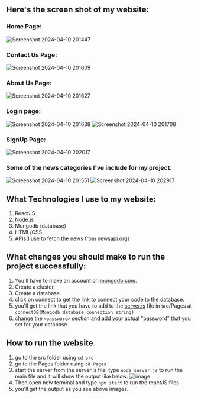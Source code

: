 ## Here's the screen shot of my website:
### Home Page:
![Screenshot 2024-04-10 201447](https://github.com/Adityason/News-Application/assets/114166101/91e4bc60-bde6-43c6-bdd8-b475f18734ac)

### Contact Us Page:
![Screenshot 2024-04-10 201609](https://github.com/Adityason/News-Application/assets/114166101/fb8c2865-ed6d-488e-97ae-6e148fb181fe)

### About Us Page:
![Screenshot 2024-04-10 201627](https://github.com/Adityason/News-Application/assets/114166101/00397af3-1463-4e91-9831-88d6a47ba363)

### Login page:
![Screenshot 2024-04-10 201638](https://github.com/Adityason/News-Application/assets/114166101/6a703447-4642-40e7-9740-1d830064d92c)
![Screenshot 2024-04-10 201708](https://github.com/Adityason/News-Application/assets/114166101/6829b73c-5684-4de7-a474-2eca9360cf54)

### SignUp Page:
![Screenshot 2024-04-10 202017](https://github.com/Adityason/News-Application/assets/114166101/2db989c5-c7ac-4212-a677-3a782db8ef64)

### Some of the news categories I've include for my project:
![Screenshot 2024-04-10 201551](https://github.com/Adityason/News-Application/assets/114166101/5b0ba66a-821b-4db9-a3d5-9219ce9e2e2b)
![Screenshot 2024-04-10 202917](https://github.com/Adityason/News-Application/assets/114166101/78a9b275-6621-40bb-bd30-cb38dfbcf3ab)

## What Technologies I use to my website:
1) ReactJS
2) Node.js
3) Mongodb (database)
4) HTML/CSS
5) APIs(I use to fetch the news from [newsapi.org](https://newsapi.org/))

## What changes you should make to run the project successfully:
1) You'll have to make an account on [mongodb.com](https://www.mongodb.com/).
2) Create a cluster.
3) Create a database.
4) click on connect to get the link to connect your code to the database.
5) you'll get the link that you have to add to the [server.js](https://github.com/AdityaPatadiya/News-Application-with-ReactJS-and-MongoDB/blob/main/src/Pages/server.js) file in src/Pages at `connectDB(Mongodb_database_connection_string)`
6) change the `<password>` section and add your actual "password" that you set for your database.

## How to run the website
1) go to the src folder using `cd src`
2) go to the Pages folder using `cd Pages`
3) start the server from the server.js file. type `node server.js` to run the main file and it will show the output like below.
![image](https://github.com/Adityason/News-Application/assets/114166101/a0fe14bf-f452-4814-99af-22d1264495ef)
4) Then open new terminal and type `npm start` to run the reactJS files.
5) you'll get the output as you see above images.

